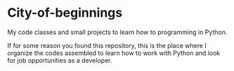 # City-of-beginnings
My code classes and small projects to learn how to programming in Python.


If for some reason you found this repository, this is the place where I organize the codes assembled to learn how to work with Python and look for job opportunities as a developer.
